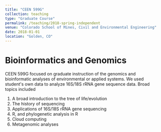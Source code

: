 ```yaml
---
title: "CEEN 599G"
collection: teaching
type: "Graduate Course"
permalink: /teaching/2018-spring-independent
venue: "Colorado School of Mines, Civil and Environmental Engineering"
date: 2018-01-01
location: "Golden, CO"
---
```




Bioinformatics and Genomics
======

CEEN 599G focused on graduate instruction of the genomics and bioinformatic analyses of environmental or applied systems. We used student's own data to analyze 16S/18S rRNA gene sequence data. Broad topics included 

1. A broad introduction to the tree of life/evolution
2. The history of sequencing
3. Applications of 16S/18S rRNA gene sequencing
4. R, and phylogenetic analysis in R
5. Cloud computing
6. Metagenomic analyses